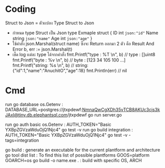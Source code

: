 # Coding
Struct to Json = ตัวเเปลง Type Struct to Json 
   - กำหนด type Struct เป็น Json
        type Exmaple struct {
            ID int `json:"id"`
            Name string `json:"name"`
            Age int `json:"age"`
        }
   - ใช้คำสั่ง json.Marshal(struct name) ซึ่งจะ Return ออกมา 2 ตัว คือ Result And Error
        b, err := json.Marshal(t)
   - เช็ด log เเต่ละ type ได้จากคำสั่ง
        fmt.Printf("type : %T \n", b) // type : []uint8
        fmt.Printf("byte : %v \n", b) // byte : [123 34 105 100 …]
        fmt.Printf("string: %s \n", b) // string: {"id":1,"name":"AnuchitO","age":18}
        fmt.Println(err) // nil

# Cmd
run go database os.Getenv : DATABASE_URL=postgres://jtxpdewf:NmnaQwCgXDh35vTCB8AKUc3cjs3kJAxI@tiny.db.elephantsql.com/jtxpdewf go run server.go

run go auth basic os.Getenv : AUTH_TOKEN="Basic YXBpZGVzaWduOjQ1Njc4" go test -v
run go build integration : AUTH_TOKEN="Basic YXBpZGVzaWduOjQ1Njc4" go test -v -tags=integration

go build : generate an executable for the current plantform and architecture
go tool dist list : To find this list of possible plantforms
GOOS=platform GOARCH=os go build -o name.exe . : build with specific OS, ARCH




          
 